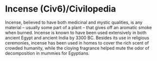 # Incense (Civ6)/Civilopedia

Incense, believed to have both medicinal and mystic qualities, is any material – usually some part of a plant – that gives off an aromatic smoke when burned. Incense is known to have been used extensively in both ancient Egypt and ancient India by 3300 BC. Besides its use in religious ceremonies, incense has been used in homes to cover the rich scent of crowded humanity, while the cloying fragrance helped mute the odor of decomposition in mummies for Egyptians.